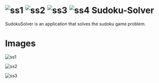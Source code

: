 ![ss1](https://cloud.githubusercontent.com/assets/1860848/13767205/5734adba-eabc-11e5-9ec3-3ffc57abaef3.png)
![ss2](https://cloud.githubusercontent.com/assets/1860848/13767208/57896328-eabc-11e5-9ee9-b38554192671.png)
![ss3](https://cloud.githubusercontent.com/assets/1860848/13767207/577bdbcc-eabc-11e5-8f61-6c62df07e718.png)
![ss4](https://cloud.githubusercontent.com/assets/1860848/13767206/575ebfce-eabc-11e5-8de2-e2f81a0327fe.png)
Sudoku-Solver
=============
SudokuSolver is an application that solves the sudoku game problem.

Images
======
![ss1](https://github.com/EvilSeven/Sudoku-Solver/raw/master/INFO/ss1.jpg)

![ss2](https://github.com/EvilSeven/Sudoku-Solver/raw/master/INFO/ss2.jpg)

![ss3](https://github.com/EvilSeven/Sudoku-Solver/raw/master/INFO/ss3.jpg)
